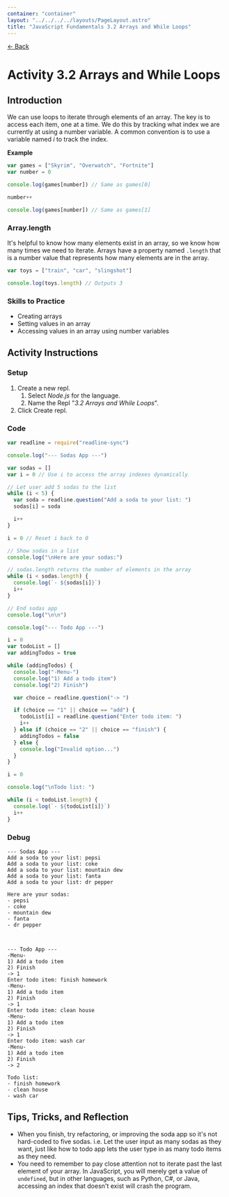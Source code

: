 ```yaml
---
container: "container"
layout: "../../../../layouts/PageLayout.astro"
title: "JavaScript Fundamentals 3.2 Arrays and While Loops"
---
```


[← Back](/comp-sci/javascript/)

# Activity 3.2 Arrays and While Loops

## Introduction

We can use loops to iterate through elements of an array. The key is to access each item, one at a time. We do this by tracking what index we are currently at using a number variable. A common convention is to use a variable named _i_ to track the index.

**Example**

```js
var games = ["Skyrim", "Overwatch", "Fortnite"]
var number = 0

console.log(games[number]) // Same as games[0]

number++

console.log(games[number]) // Same as games[1]
```

### Array.length

It's helpful to know how many elements exist in an array, so we know how many times we need to iterate. Arrays have a property named `.length` that is a number value that represents how many elements are in the array.

```js
var toys = ["train", "car", "slingshot"]

console.log(toys.length) // Outputs 3
```

### Skills to Practice

- Creating arrays
- Setting values in an array
- Accessing values in an array using number variables

## Activity Instructions

### Setup

1. Create a new repl.
   1. Select _Node.js_ for the language.
   2. Name the Repl "_3.2 Arrays and While Loops_".
2. Click Create repl.

### Code

```javascript
var readline = require("readline-sync")

console.log("--- Sodas App ---")

var sodas = []
var i = 0 // Use i to access the array indexes dynamically

// Let user add 5 sodas to the list
while (i < 5) {
  var soda = readline.question("Add a soda to your list: ")
  sodas[i] = soda

  i++
}

i = 0 // Reset i back to 0

// Show sodas in a list
console.log("\nHere are your sodas:")

// sodas.length returns the number of elements in the array
while (i < sodas.length) {
  console.log(`- ${sodas[i]}`)
  i++
}

// End sodas app
console.log("\n\n")

console.log("--- Todo App ---")

i = 0
var todoList = []
var addingTodos = true

while (addingTodos) {
  console.log("-Menu-")
  console.log("1) Add a todo item")
  console.log("2) Finish")

  var choice = readline.question("-> ")

  if (choice == "1" || choice == "add") {
    todoList[i] = readline.question("Enter todo item: ")
    i++
  } else if (choice == "2" || choice == "finish") {
    addingTodos = false
  } else {
    console.log("Invalid option...")
  }
}

i = 0

console.log("\nTodo list: ")

while (i < todoList.length) {
  console.log(`- ${todoList[i]}`)
  i++
}
```

### Debug

```
--- Sodas App ---
Add a soda to your list: pepsi
Add a soda to your list: coke
Add a soda to your list: mountain dew
Add a soda to your list: fanta
Add a soda to your list: dr pepper

Here are your sodas:
- pepsi
- coke
- mountain dew
- fanta
- dr pepper



--- Todo App ---
-Menu-
1) Add a todo item
2) Finish
-> 1
Enter todo item: finish homework
-Menu-
1) Add a todo item
2) Finish
-> 1
Enter todo item: clean house
-Menu-
1) Add a todo item
2) Finish
-> 1
Enter todo item: wash car
-Menu-
1) Add a todo item
2) Finish
-> 2

Todo list:
- finish homework
- clean house
- wash car
```

## Tips, Tricks, and Reflection

- When you finish, try refactoring, or improving the soda app so it's not hard-coded to five sodas. i.e. Let the user input as many sodas as they want, just like how to todo app lets the user type in as many todo items as they need.
- You need to remember to pay close attention not to iterate past the last element of your array. In JavaScript, you will merely get a value of `undefined`, but in other languages, such as Python, C#, or Java, accessing an index that doesn't exist will crash the program.
